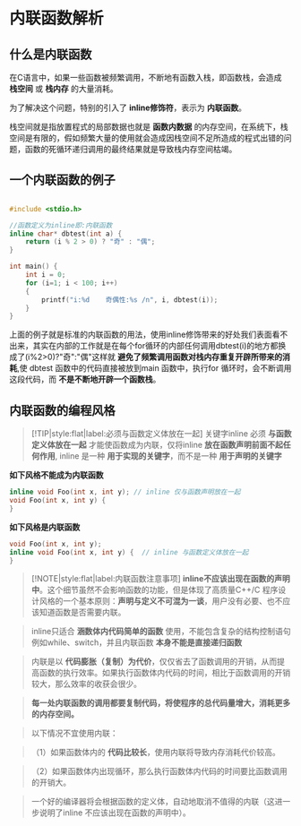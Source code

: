 # 内联函数解析

## 什么是内联函数

在C语言中，如果一些函数被频繁调用，不断地有函数入栈，即函数栈，会造成 **栈空间** 或 **栈内存** 的大量消耗。

为了解决这个问题，特别的引入了 **inline修饰符**，表示为 **内联函数**。

栈空间就是指放置程式的局部数据也就是 **函数内数据** 的内存空间，在系统下，栈空间是有限的，假如频繁大量的使用就会造成因栈空间不足所造成的程式出错的问题，函数的死循环递归调用的最终结果就是导致栈内存空间枯竭。

## 一个内联函数的例子

```c

#include <stdio.h>  

//函数定义为inline即:内联函数  
inline char* dbtest(int a) {  
	return (i % 2 > 0) ? "奇" : "偶";  
}   

int main() {  
	int i = 0;  
	for (i=1; i < 100; i++)
	{  
		printf("i:%d    奇偶性:%s /n", i, dbtest(i));      
	}  
}
```

上面的例子就是标准的内联函数的用法，使用inline修饰带来的好处我们表面看不出来，其实在内部的工作就是在每个for循环的内部任何调用dbtest(i)的地方都换成了(i%2>0)?"奇":"偶"这样就 **避免了频繁调用函数对栈内存重复开辟所带来的消耗**,使 dbtest 函数中的代码直接被放到main 函数中，执行for 循环时，会不断调用这段代码，而 **不是不断地开辟一个函数栈**。

## 内联函数的编程风格

> [!TIP|style:flat|label:必须与函数定义体放在一起]
> 关键字inline 必须 **与函数定义体放在一起** 才能使函数成为内联，仅将inline **放在函数声明前面不起任何作用**, inline 是一种 **用于实现的关键字**，而不是一种 **用于声明的关键字**

**如下风格不能成为内联函数**

```c
inline void Foo(int x, int y); // inline 仅与函数声明放在一起
void Foo(int x, int y) {
}
```

**如下风格是内联函数**

```c
void Foo(int x, int y);
inline void Foo(int x, int y) {  // inline 与函数定义体放在一起
}
```

> [!NOTE|style:flat|label:内联函数注意事项]
> **inline不应该出现在函数的声明中**。这个细节虽然不会影响函数的功能，但是体现了高质量C++/C 程序设计风格的一个基本原则：**声明与定义不可混为一谈**，用户没有必要、也不应该知道函数是否需要内联。

> inline只适合 **涵数体内代码简单的函数** 使用，不能包含复杂的结构控制语句例如while、switch，并且内联函数 **本身不能是直接递归函数**

> 内联是以 **代码膨胀（复制）为代价**，仅仅省去了函数调用的开销，从而提高函数的执行效率。如果执行函数体内代码的时间，相比于函数调用的开销较大，那么效率的收获会很少。

> **每一处内联函数的调用都要复制代码，将使程序的总代码量增大，消耗更多的内存空间。**

> 以下情况不宜使用内联：

>（1）如果函数体内的 **代码比较长**，使用内联将导致内存消耗代价较高。

>（2）如果函数体内出现循环，那么执行函数体内代码的时间要比函数调用的开销大。

> 一个好的编译器将会根据函数的定义体，自动地取消不值得的内联（这进一步说明了inline 不应该出现在函数的声明中）。
